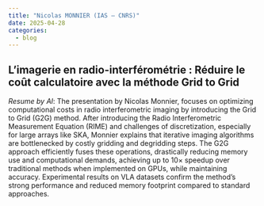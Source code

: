 ```yaml
---
title: "Nicolas MONNIER (IAS — CNRS)"
date: 2025-04-28
categories:
  - blog
---
```


## L’imagerie en radio-interférométrie : Réduire le coût calculatoire avec la méthode Grid to Grid

<div style="text-align:center">
<script defer class="speakerdeck-embed" data-id="8c8d896552534a6591b5f29b8b490f44" data-ratio="1.3345588235294117" src="//speakerdeck.com/assets/embed.js"></script>
</div>

_Resume by AI_: The presentation by Nicolas Monnier, focuses on optimizing computational costs in radio interferometric imaging by introducing the Grid to Grid (G2G) method. After introducing the Radio Interferometric Measurement Equation (RIME) and challenges of discretization, especially for large arrays like SKA, Monnier explains that iterative imaging algorithms are bottlenecked by costly gridding and degridding steps. The G2G approach efficiently fuses these operations, drastically reducing memory use and computational demands, achieving up to 10× speedup over traditional methods when implemented on GPUs, while maintaining accuracy. Experimental results on VLA datasets confirm the method’s strong performance and reduced memory footprint compared to standard approaches.
